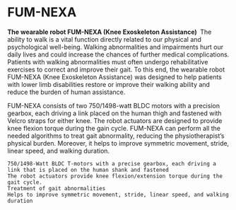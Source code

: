 # FUM-NEXA
**The wearable robot FUM-NEXA (Knee Exoskeleton Assistance) ‎**
The ability to walk is a vital function directly related to our physical and psychological well-being. Walking abnormalities and impairments hurt our daily lives and could increase the chances of further medical complications. Patients with walking abnormalities must often undergo rehabilitative exercises to correct and improve their gait. To this end, the wearable ‎robot FUM-NEXA (Knee Exoskeleton Assistance) was designed to help patients with lower ‎limb disabilities restore or improve their walking ability and reduce the burden of human assistance.‎

FUM-NEXA consists of two 750/1498-watt BLDC motors with a precision gearbox, each driving a link placed on the human thigh and fastened with Velcro straps for either knee. The robot actuators are ‎designed to provide knee flexion torque during the gain cycle.‎
FUM-NEXA can perform all the needed algorithms to treat gait abnormality, reducing the physiotherapist’s ‎physical burden. Moreover, it helps to improve symmetric movement, stride, linear speed, and walking ‎duration.‎

    ‎750/1498-Watt BLDC T-motors with a precise gearbox, each driving a link that is placed on the human ‎shank and fastened
    The robot actuators provide knee flexion/extension torque during the gait cycle.
    Treatment of gait abnormalities
    Helps to improve symmetric movement, stride, linear speed, and walking duration
